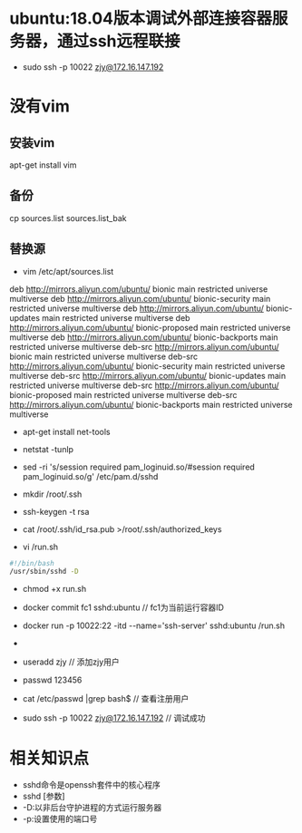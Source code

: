 # ubuntu:18.04版本调试外部连接容器服务器，通过ssh远程联接 
- sudo ssh -p 10022 zjy@172.16.147.192
# 没有vim
## 安装vim
apt-get install vim
## 备份
cp sources.list sources.list_bak
## 替换源
- vim /etc/apt/sources.list

deb http://mirrors.aliyun.com/ubuntu/ bionic main restricted universe multiverse
deb http://mirrors.aliyun.com/ubuntu/ bionic-security main restricted universe multiverse
deb http://mirrors.aliyun.com/ubuntu/ bionic-updates main restricted universe multiverse
deb http://mirrors.aliyun.com/ubuntu/ bionic-proposed main restricted universe multiverse
deb http://mirrors.aliyun.com/ubuntu/ bionic-backports main restricted universe multiverse
deb-src http://mirrors.aliyun.com/ubuntu/ bionic main restricted universe multiverse
deb-src http://mirrors.aliyun.com/ubuntu/ bionic-security main restricted universe multiverse
deb-src http://mirrors.aliyun.com/ubuntu/ bionic-updates main restricted universe multiverse
deb-src http://mirrors.aliyun.com/ubuntu/ bionic-proposed main restricted universe multiverse
deb-src http://mirrors.aliyun.com/ubuntu/ bionic-backports main restricted universe multiverse

- apt-get install net-tools
- netstat -tunlp

- sed -ri 's/session required  pam_loginuid.so/#session required   pam_loginuid.so/g' /etc/pam.d/sshd

- mkdir /root/.ssh
- ssh-keygen -t rsa
- cat /root/.ssh/id_rsa.pub >/root/.ssh/authorized_keys

- vi /run.sh
```sh
#!/bin/bash
/usr/sbin/sshd -D
```
- chmod +x run.sh

- docker commit fc1 sshd:ubuntu     // fc1为当前运行容器ID
- docker run -p 10022:22 -itd --name='ssh-server' sshd:ubuntu /run.sh
- 
- useradd zjy       // 添加zjy用户
- passwd 123456
- cat /etc/passwd |grep bash$       // 查看注册用户

- sudo ssh -p 10022 zjy@172.16.147.192   // 调试成功

# 相关知识点
- sshd命令是openssh套件中的核心程序
- sshd [参数]
- -D:以非后台守护进程的方式运行服务器
- -p:设置使用的端口号